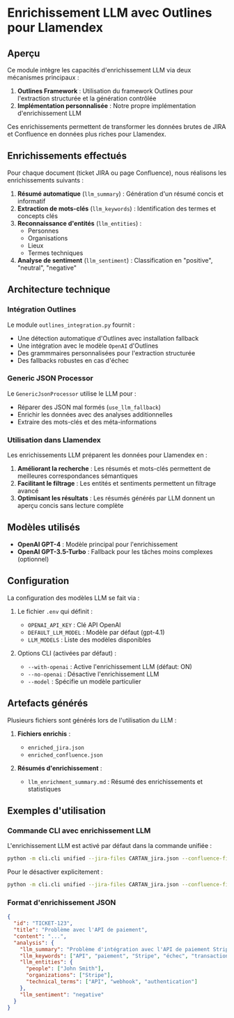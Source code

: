# Enrichissement LLM avec Outlines pour Llamendex

## Aperçu

Ce module intègre les capacités d'enrichissement LLM via deux mécanismes principaux :

1. **Outlines Framework** : Utilisation du framework Outlines pour l'extraction structurée et la génération contrôlée
2. **Implémentation personnalisée** : Notre propre implémentation d'enrichissement LLM

Ces enrichissements permettent de transformer les données brutes de JIRA et Confluence en données plus riches pour Llamendex.

## Enrichissements effectués

Pour chaque document (ticket JIRA ou page Confluence), nous réalisons les enrichissements suivants :

1. **Résumé automatique** (`llm_summary`) : Génération d'un résumé concis et informatif
2. **Extraction de mots-clés** (`llm_keywords`) : Identification des termes et concepts clés  
3. **Reconnaissance d'entités** (`llm_entities`) :
   - Personnes
   - Organisations
   - Lieux
   - Termes techniques
4. **Analyse de sentiment** (`llm_sentiment`) : Classification en "positive", "neutral", "negative"

## Architecture technique

### Intégration Outlines

Le module `outlines_integration.py` fournit :

- Une détection automatique d'Outlines avec installation fallback
- Une intégration avec le modèle `OpenAI` d'Outlines
- Des grammmaires personnalisées pour l'extraction structurée
- Des fallbacks robustes en cas d'échec

### Generic JSON Processor

Le `GenericJsonProcessor` utilise le LLM pour :

- Réparer des JSON mal formés (`use_llm_fallback`)
- Enrichir les données avec des analyses additionnelles
- Extraire des mots-clés et des méta-informations

### Utilisation dans Llamendex

Les enrichissements LLM préparent les données pour Llamendex en :

1. **Améliorant la recherche** : Les résumés et mots-clés permettent de meilleures correspondances sémantiques
2. **Facilitant le filtrage** : Les entités et sentiments permettent un filtrage avancé
3. **Optimisant les résultats** : Les résumés générés par LLM donnent un aperçu concis sans lecture complète

## Modèles utilisés

- **OpenAI GPT-4** : Modèle principal pour l'enrichissement
- **OpenAI GPT-3.5-Turbo** : Fallback pour les tâches moins complexes (optionnel)

## Configuration

La configuration des modèles LLM se fait via :

1. Le fichier `.env` qui définit :
   - `OPENAI_API_KEY` : Clé API OpenAI
   - `DEFAULT_LLM_MODEL` : Modèle par défaut (gpt-4.1)
   - `LLM_MODELS` : Liste des modèles disponibles

2. Options CLI (activées par défaut) :
   - `--with-openai` : Active l'enrichissement LLM (défaut: ON)
   - `--no-openai` : Désactive l'enrichissement LLM
   - `--model` : Spécifie un modèle particulier

## Artefacts générés

Plusieurs fichiers sont générés lors de l'utilisation du LLM :

1. **Fichiers enrichis** :
   - `enriched_jira.json`
   - `enriched_confluence.json`

2. **Résumés d'enrichissement** :
   - `llm_enrichment_summary.md` : Résumé des enrichissements et statistiques

## Exemples d'utilisation

### Commande CLI avec enrichissement LLM

L'enrichissement LLM est activé par défaut dans la commande unifiée :

```bash
python -m cli.cli unified --jira-files CARTAN_jira.json --confluence-files hollard_confluence.json
```

Pour le désactiver explicitement :

```bash
python -m cli.cli unified --jira-files CARTAN_jira.json --confluence-files hollard_confluence.json --no-llm
```

### Format d'enrichissement JSON

```json
{
  "id": "TICKET-123",
  "title": "Problème avec l'API de paiement",
  "content": "...",
  "analysis": {
    "llm_summary": "Problème d'intégration avec l'API de paiement Stripe causant des échecs de transaction pour certains clients.",
    "llm_keywords": ["API", "paiement", "Stripe", "échec", "transaction", "intégration"],
    "llm_entities": {
      "people": ["John Smith"],
      "organizations": ["Stripe"],
      "technical_terms": ["API", "webhook", "authentication"]
    },
    "llm_sentiment": "negative"
  }
}
```
